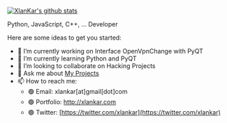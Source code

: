 [![XlanKar's github stats](https://github-readme-stats.vercel.app/api?username=XlanKar&show_icons=true&theme=radical)](https://github.com/anuraghazra/github-readme-stats)

Python, JavaScript, C++, ... Developer

Here are some ideas to get you started:

- 🔭 I’m currently working on Interface OpenVpnChange with PyQT
- 🌱 I’m currently learning Python and PyQT
- 👯 I’m looking to collaborate on Hacking Projects
- 💬 Ask me about [My Projects](https://github.com/XlanKar "My Projects")
- 📫 How to reach me: 
  - 🟢 Email: xlankar[at]gmail[dot]com
  - 🟢 Portfolio: http://xlankar.com
  - 🟢 Twitter: [https://twitter.com/xlankar](https://twitter.com/xlankar)

